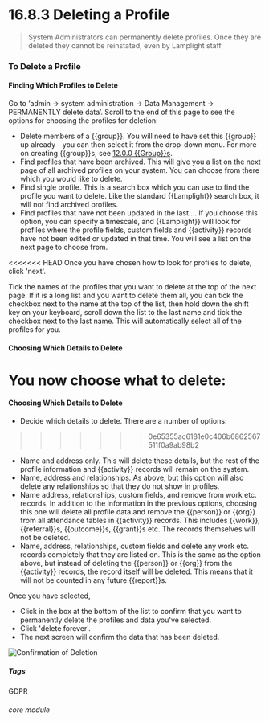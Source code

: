 # 16.8.3  <i class="fa fa-user"></i>  Deleting a Profile

> System Administrators can permanently delete profiles. Once they are deleted they cannot be reinstated, even by Lamplight staff



### To Delete a Profile

#### Finding Which Profiles to Delete

Go to ‘admin -> system administration -> Data Management -> PERMANENTLY delete data’.  Scroll to the end of this page to see the options for choosing the profiles for deletion:
  - Delete members of a {{group}}. You will need to have set this {{group}} up already - you can then select it from the drop-down menu. For more on creating {{group}}s, see [12.0.0 {{Group}}s](/help/index/p/12.0.0).
  - Find profiles that have been archived. This will give you a list on the next page of all archived profiles on your system. You can choose from there which you would like to delete.
  - Find single profile. This is a search box which you can use to find the profile you want to delete. Like the standard {{Lamplight}} search box, it will not find archived profiles. 
  - Find profiles that have not been updated in the last.... If you choose this option, you can specify a timescale, and {{Lamplight}} will look for profiles where the profile fields, custom fields and {{activity}} records have not been edited or updated in that time. You will see a list on the next page to choose from. 

<<<<<<< HEAD
Once you have chosen how to look for profiles to delete, click 'next'.

Tick the names of the profiles that you want to delete at the top of the next page. If it is a long list and you want to delete them all, you can tick the checkbox next to the name at the top of the list, then hold down the shift key on your keyboard, scroll down the list to the last name and tick the checkbox next to the last name. This will automatically select all of the profiles for you.   

#### Choosing Which Details to Delete

You now choose what to delete:
=======
#### Choosing Which Details to Delete
- Decide which details to delete. There are a number of options:
>>>>>>> 0e65355ac6181e0c406b6862567511f0a9ab98b2
  - Name and address only. This will delete these details, but the rest of the profile information and {{activity}} records will remain on the system.
  - Name, address and relationships. As above, but this option will also delete any relationships so that they do not show in profiles.
  - Name address, relationships, custom fields, and remove from work etc. records. In addition to the information in the previous options, choosing this one will delete all profile data and remove the {{person}} or {{org}} from all attendance tables in {{activity}} records. This includes {{work}}, {{referral}}s, {{outcome}}s, {{grant}}s etc. The records themselves will not be deleted.
  - Name, address, relationships, custom fields and delete any work etc. records completely that they are listed on. This is the same as the option above, but instead of deleting the {{person}} or {{org}} from the {{activity}} records, the record itself will be deleted. This means that it will not be counted in any future {{report}}s.

Once you have selected,

- Click in the box at the bottom of the list to confirm that you want to permanently delete the profiles and data you've selected. 
- Click 'delete forever'.
- The next screen will confirm the data that has been deleted.

![Confirmation of Deletion](16.8.3a.png)

##### Tags
GDPR

###### core module
